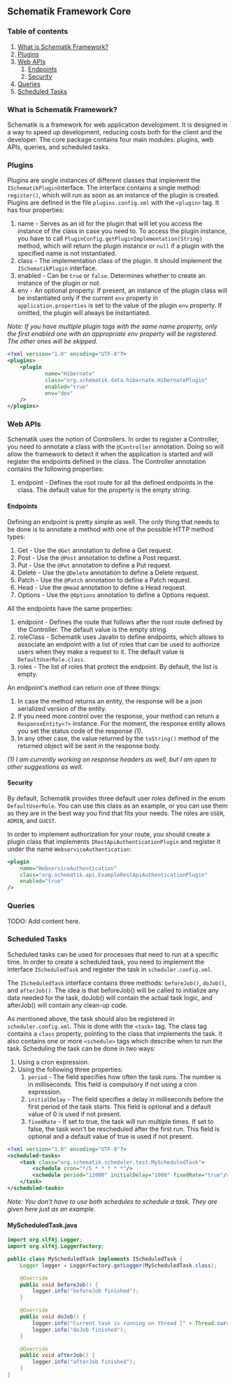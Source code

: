 ## Schematik Framework Core

### Table of contents
1. [What is Schematik Framework?](#what-is-schematik-framework)
2. [Plugins](#plugins)
3. [Web APIs](#web-apis)
   1. [Endpoints](#endpoints)
   2. [Security](#security)
4. [Queries](#queries)
5. [Scheduled Tasks](#scheduled-tasks)

### What is Schematik Framework?
Schematik is a framework for web application development. It is designed in a way to speed up development, reducing 
costs both for the client and the developer. The core package contains four main modules: plugins, web APIs,
queries, and scheduled tasks.

### Plugins
Plugins are single instances of different classes that implement the `ISchematikPlugin`interface. The interface 
contains a single method: `register()`, which will run as soon as an instance of the plugin is created. Plugins are
defined in the file `plugins.config.xml` with the `<plugin>` tag. It has four properties:
1. name - Serves as an id for the plugin that will let you access the instance of the 
class in case you need to. To access the plugin instance, you have to call 
`PluginConfig.getPluginImplementation(String)` method, which will return the plugin instance or `null` if a plugin with
the specified name is not instantiated.
2. class - The implementation class of the plugin. It should implement the `ISchematikPlugin` interface.
3. enabled - Can be `true` or `false`. Determines whether to create an instance of the plugin or not.
4. env - An optional property. If present, an instance of the plugin class will be instantiated only if the current
`env` property in `application.properties` is set to the value of the plugin `env` property. If omitted, the plugin 
will always be instantiated.

<i>Note: If you have multiple plugin tags with the same name property, only the first enabled one with an appropriate 
env property will be registered. The other ones will be skipped.</i>

```xml
<?xml version="1.0" encoding="UTF-8"?>
<plugins>
    <plugin
            name="Hibernate"
            class="org.schematik.data.hibernate.HibernatePlugin"
            enabled="true"
            env="dev"
    />
</plugins>
```

### Web APIs
Schematik uses the notion of Controllers. In order to register a Controller, you need to annotate a class with the 
`@Controller` annotation. Doing so will allow the framework to detect it when the application is started and will 
register the endpoints defined in the class. The Controller annotation contains the following properties:
1. endpoint - Defines the root route for all the defined endpoints in the class. The default value for the property is
the empty string.

#### Endpoints
Defining an endpoint is pretty simple as well. The only thing that needs to be done is to annotate a method with one of
the possible HTTP method types:
1. Get - Use the `@Get` annotation to define a Get request.
2. Post - Use the `@Post` annotation to define a Post request.
3. Put - Use the `@Put` annotation to define a Put request.
4. Delete - Use the `@Delete` annotation to define a Delete request.
5. Patch - Use the `@Patch` annotation to define a Patch request.
6. Head - Use the `@Head` annotation to define a Head request.
7. Options - Use the `@Options` annotation to define a Options request.

All the endpoints have the same properties:
1. endpoint - Defines the route that follows after the root route defined by the Controller. The default value is the 
empty string.
2. roleClass - Schematik uses Javalin to define endpoints, which allows to associate an endpoint with a list of roles
that can be used to authorize users when they make a request to it. The default value is `DefaultUserRole.class`.
3. roles - The list of roles that protect the endpoint. By default, the list is empty.

An endpoint's method can return one of three things:
1. In case the method returns an entity, the response will be a json serialized version of the entity.
2. If you need more control over the response, your method can return a `ResponseEntity<?>` instance. For the moment, 
the response entity allows you set the status code of the response <i>(1)</i>.
3. In any other case, the value returned by the `toString()` method of the returned object will be sent in the response 
body.

<i>(1) I am currently working on response headers as well, but I am open to other suggestions as well.</i>

#### Security
By default, Schematik provides three default user roles defined in the enum `DefaultUserRole`. You can use this class as
an example, or you can use them as they are in the best way you find that fits your needs. The roles are `USER`,
`ADMIN`, and `GUEST`. 

In order to implement authorization for your route, you should create a plugin class that implements
`IRestApiAuthenticationPlugin` and register it under the name `WebserviceAuthentication`:

```xml
<plugin 
    name="WebserviceAuthentication" 
    class="org.schematik.api.ExampleRestApiAuthenticationPlugin" 
    enabled="true"
/>
```

### Queries
TODO: Add content here.

### Scheduled Tasks
Scheduled tasks can be used for processes that need to run at a specific time. In order to
create a scheduled task, you need to implement the interface `IScheduledTask` and register the
task in `scheduler.config.xml`.

The `IScheduledTask` interface contains three methods: `beforeJob()`, `doJob()`, and
`afterJob()`. The idea is that beforeJob() will be called to initialize any data needed
for the task, doJob() will contain the actual task logic, and afterJob() will contain
any clean-up code.

As mentioned above, the task should also be registered in `scheduler.config.xml`. This is
done with the `<task>` tag. The class tag contains a `class` property, pointing to the
class that implements the task. It also contains one or more `<schedule>` tags which
describe when to run the task. Scheduling the task can be done in two ways:
1. Using a cron expression.
2. Using the following three properties:
   1. `period` - The field specifies how often the task runs. The number is in milliseconds.
      This field is compulsory if not using a cron expression.
   2. `initialDelay` - The field specifies a delay in milliseconds before the first period
      of the task starts. This field is optional and a default value of 0 is used if not present.
   3. `fixedRate` - If set to true, the task will run multiple times. If set to false,
      the task won't be rescheduled after the first run. This field is optional and a default
      value of true is used if not present.

```xml
<?xml version="1.0" encoding="UTF-8"?>
<scheduled-tasks>
    <task class="org.schematik.scheduler.test.MyScheduledTask">
        <schedule cron="*/5 * * * * *"/>
        <schedule period="12000" initialDelay="1000" fixedRate="true"/>
    </task>
</scheduled-tasks>
```
<i>Note: You don't have to use both schedules to schedule a task. They are given here just as an example.</i>

#### MyScheduledTask.java
```java
import org.slf4j.Logger;
import org.slf4j.LoggerFactory;

public class MyScheduledTask implements IScheduledTask {
    Logger logger = LoggerFactory.getLogger(MyScheduledTask.class);

    @Override
    public void beforeJob() {
        logger.info("beforeJob finished");
    }

    @Override
    public void doJob() {
        logger.info("Current task is running on thread [" + Thread.currentThread().getName() + "].");
        logger.info("doJob finished");
    }

    @Override
    public void afterJob() {
        logger.info("afterJob finished");
    }
}
```